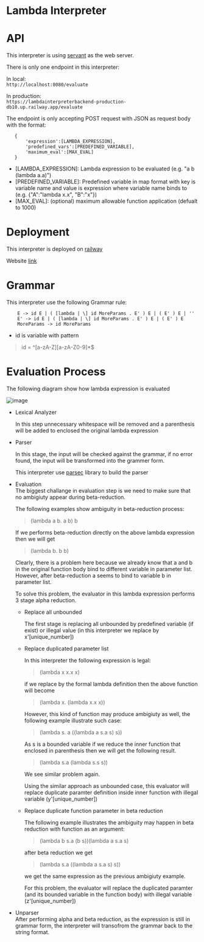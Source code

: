 # Lambda Interpreter

# API

This interpreter is using [servant](https://docs.servant.dev/en/stable/) as the web server.

There is only one endpoint in this interpreter:

In local: <br/>
```http://localhost:8080/evaluate```

In production: <br/>
```https://lambdainterpreterbackend-production-db10.up.railway.app/evaluate```

The endpoint is only accepting POST request with JSON as request body with the format:

       {
           'expression':[LAMBDA_EXPRESSION],
           'predefined_vars':[PREDEFINED_VARIABLE],
           'maximum_eval':[MAX_EVAL] 
       }

    
* [LAMBDA_EXPRESSION]: Lambda expression to be evaluated (e.g. "a b (lambda a.a)")
* [PREDEFINED_VARIABLE]: Predefined variable in map format with key is variable name and value is expression where variable name binds to (e.g. {"A":"lambda x.x", "B":"x"})
* [MAX_EVAL]: (optional) maximum allowable function application (defualt to 1000) 

# Deployment

This interpreter is deployed on [railway](https://railway.app/)

Website [link](https://lambdainterpreterbackend-production-db10.up.railway.app/) 

# Grammar

This interpreter use the following Grammar rule:

```
    E -> id E | ( [lambda | \] id MoreParams . E' ) E | ( E' ) E | ''
    E' -> id E | ( [lambda | \] id MoreParams . E' ) E | ( E' ) E
    MoreParams -> id MoreParams
```
* id is variable with pattern 
>id = ^[a-zA-Z][a-zA-Z0-9]*$


# Evaluation Process
The following diagram show how lambda expression is evaluated

![image](Evaluation_Process.jpg)

* Lexical Analyzer<br/>

    In this step unnecessary whitespace will be removed and a parenthesis will be added to enclosed the original lambda expression

* Parser<br/>

    In this stage, the input will be checked against the grammar, if no error found, the input will be transformed into the grammer form.

    This interpreter use [parsec](https://hackage.haskell.org/package/parsec) library to build the parser 

* Evaluation<br/>
    The biggest challange in evaluation step is we need to make sure that no ambigiuty appear during beta-reduction. 

    The following examples show ambiguity in beta-reduction process:
    > (lambda a b. a b) b
    >
    If we performs beta-reduction directly on the above lambda expression then we will get

    > (lambda b. b b)
    >
    Clearly, there is a problem here because we already know that a and b in the original function body bind to different variable in parameter list. However, after beta-reduction a seems to bind to variable b in parameter list.

    To solve this problem, the evaluator in this lambda expression performs 3 stage alpha reduction.

    * Replace all unbounded<br/>

        The first stage is replacing all unbounded by predefined variable (if exist) or illegal value (in this interpreter we replace by x'[unique_number])

    * Replace duplicated parameter list<br/>

        In this interpreter the following expression is legal:
        > (lambda x x.x x)
        >
        if we replace by the formal lambda definition then the above function will become
        > (lambda x. (lambda x.x x))
        >

        However, this kind of function may produce ambigiuty as well, the following example illustrate such case:

        > (lambda s. a ((lambda a s.a s) s))
        >
        As s is a bounded variable if we reduce the inner function that enclosed in parenthesis then we will get the following result.
        > (lambda s.a (lambda s.s s)) 
        >
        We see similar problem again.

        Using the similar approach as unbounded case, this evaluator will replace duplicate paramter definition inside inner function with illegal variable (y'[unique_number])

    * Replace duplicate function parameter in beta reduction<br/>

        The following example illustrates the ambiguity may happen in beta reduction with function as an argument:

        > (lambda b s.a (b s))(lambda a s.a s)
        >

        after beta reduction we get
        > (lambda s.a ((lambda a s.a s) s))
        >

        we get the same expression as the previous ambigiuty example. 

        For this problem, the evaluator will replace the duplicated paramter (and its bounded variable in the function body) with illegal variable (z'[unique_number])

* Unparser<br/>
After performing alpha and beta reduction, as the expression is still in grammar form, the interpreter will transofrom the grammar back to the string format.
